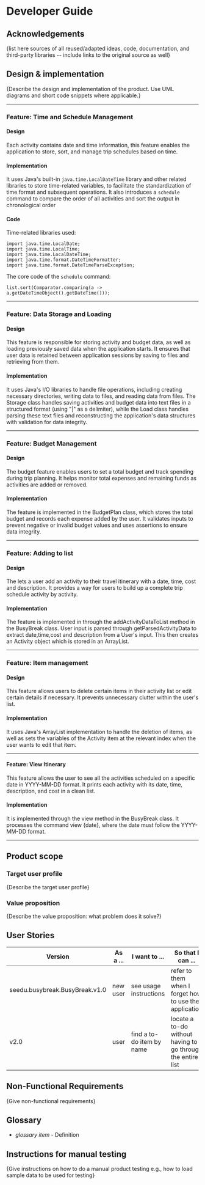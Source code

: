 # Developer Guide

## Acknowledgements

{list here sources of all reused/adapted ideas, code, documentation, and third-party libraries -- include links to the original source as well}

## Design & implementation

{Describe the design and implementation of the product. Use UML diagrams and short code snippets where applicable.}

---
### Feature: Time and Schedule Management
#### Design
Each activity contains date and time information, 
this feature enables the application to store, sort, and manage trip schedules based on time.  

#### Implementation
It uses Java's built-in `java.time.LocalDateTime` library and other related libraries
to store time-related variables, to facilitate the standardization of time format and subsequent operations.
It also introduces a `schedule` command to compare the order of all activities and sort the output in chronological order

#### Code
Time-related libraries used:
```
import java.time.LocalDate;
import java.time.LocalTime;
import java.time.LocalDateTime;
import java.time.format.DateTimeFormatter;
import java.time.format.DateTimeParseException;
```

The core code of the `schedule` command:
```
list.sort(Comparator.comparing(a -> a.getDateTimeObject().getDateTime()));
```
---
### Feature: Data Storage and Loading
#### Design
This feature is responsible for storing activity and budget data, 
as well as loading previously saved data when the application starts.
It ensures that user data is retained between application sessions
by saving to files and retrieving from them.

#### Implementation
It uses Java's I/O libraries to handle file operations, 
including creating necessary directories, writing data to files, and reading data from files.
The Storage class handles saving activities and budget data into text files in a structured format (using "|" as a delimiter), 
while the Load class handles parsing these text files and reconstructing the application's data structures with validation for data integrity.

---

### Feature: Budget Management

#### Design

The budget feature enables users to set a total budget and track spending during trip planning. 
It helps monitor total expenses and remaining funds as activities are added or removed.


#### Implementation

The feature is implemented in the BudgetPlan class, 
which stores the total budget and records each expense added by the user. 
It validates inputs to prevent negative or invalid budget values and uses assertions to ensure data integrity.

---
### Feature: Adding to list

#### Design

The lets a user add an activity to their travel itinerary with a date, time, cost and description.
It provides a way for users to build up a complete trip schedule activity by activity.

#### Implementation

The feature is implemented in through the addActivityDataToList method in the BusyBreak class.
User input is parsed through getParsedActivityData to extract date,time,cost and description from a User's input.
This then creates an Activity object which is stored in an ArrayList.

---

### Feature: Item management

#### Design

This feature allows users to delete certain items in their activity list or 
edit certain details if necessary. It prevents unnecessary clutter within the
user's list.

#### Implementation

It uses Java's ArrayList implementation to handle the deletion of items, as well
as sets the variables of the Activity item at the relevant index when the user wants 
to edit that item.


---


#### Feature: View Itinerary

This feature allows the user to see all the activities scheduled on a specific date in 
YYYY-MM-DD format. It prints each activity with its date, time, description, and cost 
in a clean list.

#### Implementation

It is implemented through the view method in the BusyBreak class. It processes the command
view {date}, where the date must follow the YYYY-MM-DD format.


---


## Product scope
### Target user profile

{Describe the target user profile}

### Value proposition

{Describe the value proposition: what problem does it solve?}

## User Stories

| Version                        | As a ...  | I want to ...             | So that I can ...                                           |
|--------------------------------|-----------|---------------------------|-------------------------------------------------------------|
| seedu.busybreak.BusyBreak.v1.0 | new user  | see usage instructions    | refer to them when I forget how to use the application      |
| v2.0                           | user      | find a to-do item by name | locate a to-do without having to go through the entire list |

## Non-Functional Requirements

{Give non-functional requirements}

## Glossary

* *glossary item* - Definition

## Instructions for manual testing

{Give instructions on how to do a manual product testing e.g., how to load sample data to be used for testing}
